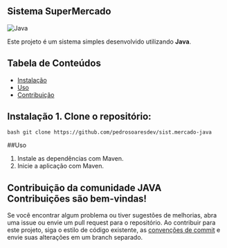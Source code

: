 ## Sistema SuperMercado 

![Java](https://img.shields.io/badge/java-%23ED8B00.svg?style=for-the-badge&logo=openjdk&logoColor=white)

 Este projeto é um sistema simples desenvolvido utilizando **Java**. 

 ## Tabela de Conteúdos
 - [Instalação](#instalação)
 - [Uso](#uso)
 -  [Contribuição](#contribuição) 

 ## Instalação 1. Clone o repositório: 
 ```bash git clone https://github.com/pedrosoaresdev/sist.mercado-java ``` 

##Uso
 1. Instale as dependências com Maven. 
 2. Inicie a aplicação com Maven. 

 ## Contribuição da comunidade JAVA Contribuições são bem-vindas!

 Se você encontrar algum problema ou tiver sugestões de melhorias, abra uma issue ou envie um pull request para o repositório. Ao contribuir para este projeto, siga o estilo de código existente, as [convenções de commit](https://www.conventionalcommits.org/pt-br/v1.0.0/ ) e envie suas alterações em um branch separado.
